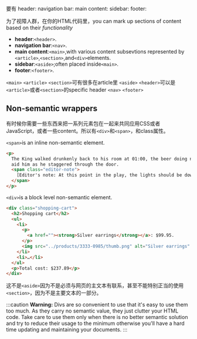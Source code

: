 
要有
header:
navigation bar:
main content:
sidebar:
footer:

为了视障人群，在你的HTML代码里，you can mark up sections of content based on their _functionality_

- **header**:`<header>`.
- **navigation bar**:`<nav>`.
- **main content**:`<main>`,with various content subsevtions represented by `<article>`,`<section>`,and`<div>`elements.
- **sidebar**:`<aside>`;often placed inside`<main>`.
- **footer**:`<footer>`.

`<main>`
`<article>`
`<section>`可有很多在article里
`<aside>`
`<header>`可以是`<article>`或者`<section>`的specific header
`<nav>`
`<footer>`

## Non-semantic wrappers
有时候你需要一些东西来把一系列元素包在一起来共同应用CSS或者JavaScript，或者一些content。所以有`<div>`和`<span>`，和class属性。

`<span>`is an inline non-semantic element.
```html
<p>
  The King walked drunkenly back to his room at 01:00, the beer doing nothing to
  aid him as he staggered through the door.
  <span class="editor-note">
    [Editor's note: At this point in the play, the lights should be down low].
  </span>
</p>
```
`<div>`is a block level non-semantic element.
```html
<div class="shopping-cart">
  <h2>Shopping cart</h2>
  <ul>
    <li>
      <p>
        <a href=""><strong>Silver earrings</strong></a>: $99.95.
      </p>
      <img src="../products/3333-0985/thumb.png" alt="Silver earrings" />
    </li>
    <li>…</li>
  </ul>
  <p>Total cost: $237.89</p>
</div>
```
这不是`<aside>`因为不是必须与网页的主文本有联系，甚至不能特别正当的使用`<section>`，因为不是主要文本的一部分。

:::caution
**Warning:** Divs are so convenient to use that it's easy to use them too much. As they carry no semantic value, they just clutter your HTML code. Take care to use them only when there is no better semantic solution and try to reduce their usage to the minimum otherwise you'll have a hard time updating and maintaining your documents.
:::